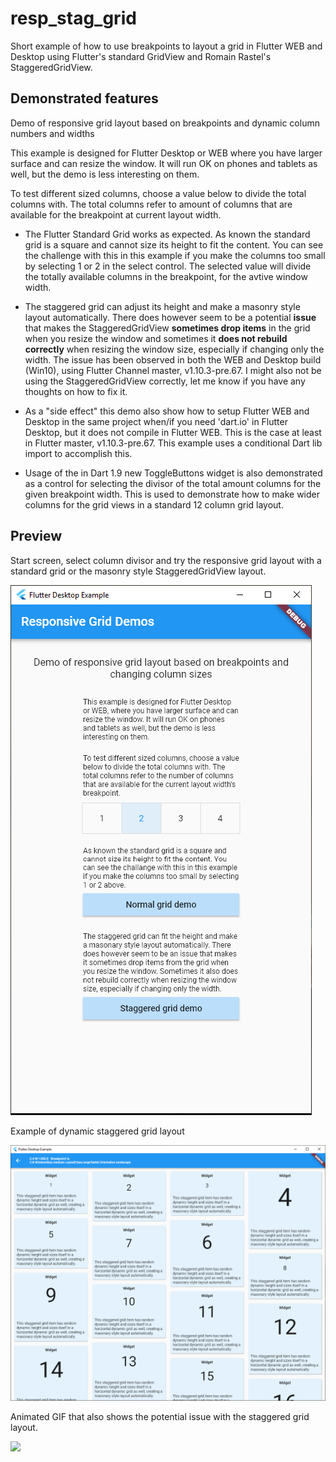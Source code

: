 # resp_stag_grid

Short example of how to use breakpoints to layout a grid in Flutter WEB and Desktop using Flutter's standard GridView and Romain Rastel's StaggeredGridView.

## Demonstrated features

Demo of responsive grid layout based on breakpoints and dynamic column numbers and widths

This example is designed for Flutter Desktop or WEB where you have larger surface and can resize the window. It will run OK on phones and tablets as well, but the demo is less interesting on them.

To test different sized columns, choose a value below to divide the total columns with. The total columns refer to amount of columns that are available for the breakpoint at current layout width.

- The Flutter Standard Grid works as expected. As known the standard grid is a square and cannot size its height to fit the content. You can see the challenge with this in this example if you make the columns too small by selecting 1 or 2 in the select control. The selected value will divide the totally available columns in the breakpoint, for the avtive window width.

- The staggered grid can adjust its height and make a masonry style layout automatically. There does however seem to be a potential **issue** that makes the StaggeredGridView **sometimes drop items** in the grid when you resize the window and sometimes it **does not rebuild correctly** when resizing the window size, especially if changing only the width. The issue has been observed in both the WEB and Desktop build (Win10), using Flutter Channel master, v1.10.3-pre.67. I might also not be using the StaggeredGridView correctly, let me know if you have any thoughts on how to fix it.

- As a "side effect" this demo also show how to setup Flutter WEB and Desktop in the same project when/if you need 'dart.io' in Flutter Desktop, but it does not compile in Flutter WEB. This is the case at least in Flutter master, v1.10.3-pre.67. This example uses a conditional Dart lib import to accomplish this.

- Usage of the in Dart 1.9 new ToggleButtons widget is also demonstrated as a control for selecting the divisor of the total amount columns for the given breakpoint width. This is used to demonstrate how to make wider columns for the grid views in a standard 12 column grid layout.


## Preview

Start screen, select column divisor and try the responsive grid layout with a standard grid or the masonry style StaggeredGridView layout.

![](RespGridDemo1.png) 

Example of dynamic staggered grid layout

![](RespGridDemo2.png)

Animated GIF that also shows the potential issue with the staggered grid layout.

![](resp_grid_demo2.gif)

